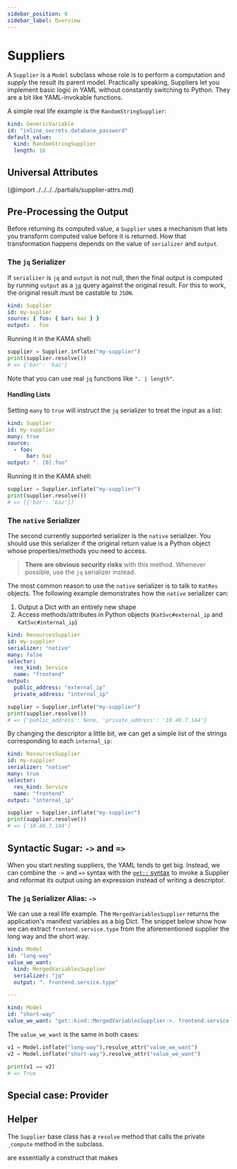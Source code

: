 ```yaml
---
sidebar_position: 0
sidebar_label: Overview
---
```


# Suppliers

A `Supplier` is a `Model` subclass whose role is to perform a computation and 
_supply_ the result its parent model. Practically speaking, Suppliers let you 
implement basic logic in YAML without constantly switching to Python. They are a bit like
YAML-invokable functions.

A simple real life example is the `RandomStringSupplier`:

```yaml
kind: GenericVariable
id: "inline_secrets.database_password"
default_value: 
  kind: RandomStringSupplier
  length: 16
``` 
 
## Universal Attributes

{@import ./../../../partials/supplier-attrs.md} 


## Pre-Processing the Output

Before returning its computed value, a `Supplier` uses a mechanism 
that lets you transform computed value before it is returned. How that transformation
happens depends on the value of `serializer` and `output`.

### The `jq` Serializer

If `serializer` is `jq` and `output` is not null, then the final
output is computed by running `output` as a [`jq`](https://stedolan.github.io/jq/manual/)
query against the original result. For this to work, the original result 
must be castable to `JSON`.

```yaml
kind: Supplier
id: my-suplier
source: { foo: { bar: baz } }
output: . foo
```

Running it in the KAMA shell:

```python title="$ python3 main.py -m shell"
supplier = Supplier.inflate("my-supplier")
print(supplier.resolve())
# => {'bar': 'baz'}
``` 

Note that you can use real `jq` functions like `". | length"`.

#### Handling Lists

Setting `many` to `true` will instruct the `jq` serializer to treat
the input as a list:

```yaml
kind: Supplier
id: my-supplier
many: true
source:
  - foo:
      bar: baz
output: ". [0].foo"
```
Running it in the KAMA shell:

```python title="$ python3 main.py -m shell"
supplier = Supplier.inflate("my-supplier")
print(supplier.resolve())
# => [{'bar': 'baz'}]
``` 

### The `native` Serializer

The second currently supported serializer is
the `native` serializer. You should use this serializer if the original
return value is a Python object whose properties/methods you need to access.

> **There are obvious security risks** with this method. Whenever possible,
use the `jq` serializer instead. 

The most common reason to use the `native` serializer is to talk to `KatRes`
objects. The following example demonstrates how the `native` serializer can:
1. Output a Dict with an entirely new shape
1. Access methods/attributes in Python objects (`KatSvc#external_ip` and `KatSvc#internal_ip`) 

```yaml
kind: ResourcesSupplier
id: my-supplier
serializer: "native"
many: false
selector: 
  res_kind: Service
  name: "frontend"
output: 
  public_address: "external_ip"
  private_address: "internal_ip"
```

```python title="$ python3 main.py -m shell"
supplier = Supplier.inflate("my-supplier")
print(supplier.resolve())
# => {'public_address': None, 'private_address': '10.40.7.144'}
```

By changing the descriptor a little bit, we can get a simple list of
the strings corresponding to each `internal_ip`:

```yaml
kind: ResourcesSupplier
id: my-supplier
serializer: "native"
many: true
selector: 
  res_kind: Service
  name: "frontend"
output: "internal_ip" 
```

```python title="$ python3 main.py -m shell"
supplier = Supplier.inflate("my-supplier")
print(supplier.resolve())
# => ['10.40.7.144']
```


## Syntactic Sugar: `->` and `=>` 

When you start nesting suppliers, the YAML tends to get big. Instead, 
we can combine the `->` and `=>` syntax with the 
[`get::` syntax](/models/models-overview#supplier-values-with-get) to invoke a Supplier and 
reformat its output using an expression instead of writing a descriptor.

### The `jq` Serializer Alias: `->` 

We can use a real life example. The `MergedVariablesSupplier` returns 
the application's manifest variables as a big Dict. The snippet below
show how we can extract `frontend.service.type` from the aforementioned supplier 
the long way and the short way. 

```yaml
kind: Model
id: "long-way"
value_we_want: 
  kind: MergedVariablesSupplier
  serializer: "jq"
  output: ". frontend.service.type"

---

kind: Model
id: "short-way"
value_we_want: "get::kind::MergedVariablesSupplier->. frontend.service.type" 
``` 

The `value_we_want` is the same in both cases: 

```python title="$ python3 main.py -m shell"
v1 = Model.inflate("long-way").resolve_attr("value_we_want")
v2 = Model.inflate("short-way").resolve_attr("value_we_want")

print(v1 == v2)
# => True
```



## Special case: Provider

## Helper

The `Supplier` base class has a `resolve` method that calls the private
`_compute` method in the subclass. 

are essentially a construct that makes 

